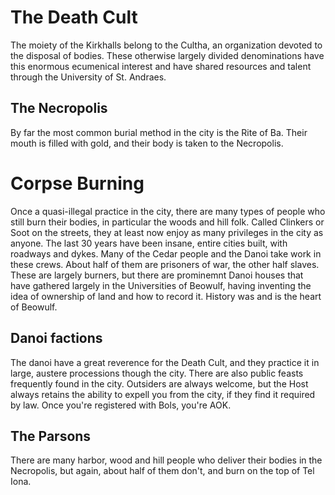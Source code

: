 # The Death Cult

The moiety of the Kirkhalls belong to the Cultha, an organization devoted to the disposal of bodies. These otherwise largely divided denominations have this enormous ecumenical interest and have shared resources and talent through the University of St. Andraes. 

## The Necropolis

By far the most common burial method in the city is the Rite of Ba. Their mouth is filled with gold, and their body is taken to the Necropolis.

# Corpse Burning

Once a quasi-illegal practice in the city, there are many types of people who still burn their bodies, in particular the woods and hill folk. Called Clinkers or Soot on the streets, they at least now enjoy as many privileges in the city as anyone. The last 30 years have been insane, entire cities built, with roadways and dykes. Many of the Cedar people and the Danoi take work in these crews. About half of them are prisoners of war, the other half slaves. These are largely burners, but there are prominemnt Danoi houses that have gathered largely in the Universities of Beowulf, having inventing the idea of ownership of land and how to record it. History was and is the heart of Beowulf.

## Danoi factions

The danoi have a great reverence for the Death Cult, and they practice it in large, austere processions though the city. There are also public feasts frequently found in the city. Outsiders are always welcome, but the Host always retains the ability to expell you from the city, if they find it required by law. Once you're registered with Bols, you're AOK.

## The Parsons

There are many harbor, wood and hill people who deliver their bodies in the Necropolis, but again, about half of them don't, and burn on the top of Tel Iona.

